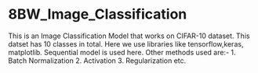 # 8BW_Image_Classification

This is an Image Classification Model that works on CIFAR-10 dataset.
This datset has 10 classes in total.
Here we use libraries like tensorflow,keras, matplotlib.
Sequential model is used here.
Other methods used are:-
      1.  Batch Normalization
      2.  Activation
      3.  Regularization
                     etc.
